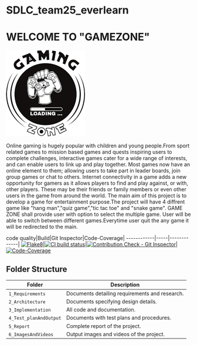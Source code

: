 # SDLC_team25_everlearn
# WELCOME TO  "GAMEZONE"
![Banner](https://github.com/hrithwik6986/SDLC_25_everlearn/blob/main/1_Requirements/gaming.png)

Online gaming is hugely popular with children and young
people.From sport related games to mission based games and
quests inspiring users to complete challenges,
interactive games cater for a wide range of interests,
and can enable users to link up and play together.
Most games now have an online element to them;
allowing users to take part in leader boards, join group
games or chat to others. Internet connectivity in a game
adds a new opportunity for gamers as it allows players
to find and play against, or with, other players. These
may be their friends or family members or even other
users in the game from around the world.
The main aim of this project is to develop a game for entertainment purpose.The project will have 4 diffrent game like "hang man","quiz game","tic tac toe" and "snake game".
GAME ZONE shall provide user with option to select the multiple game. User will be able to switch between different games.Everytime user quit the any game it will be redirected to the main.


code quality|Build|Git Inspector|Code-Coverage|
------------|-----|-------------|
[![Flake8](https://github.com/hrithwik6986/SDLC_25_everlearn/actions/workflows/flake8.yml/badge.svg)](https://github.com/hrithwik6986/SDLC_25_everlearn/actions/workflows/flake8.yml)|[![CI build status](https://github.com/hrithwik6986/SDLC_25_everlearn/actions/workflows/main.yml/badge.svg)](https://github.com/hrithwik6986/SDLC_25_everlearn/actions/workflows/main.yml)|[![Contribution Check - Git Inspector](https://github.com/hrithwik6986/SDLC_25_everlearn/actions/workflows/Contribution%20Check-Git%20Inspector.yml/badge.svg)](https://github.com/hrithwik6986/SDLC_25_everlearn/actions/workflows/Contribution%20Check-Git%20Inspector.yml)|[![Code-Coverage](https://github.com/hrithwik6986/SDLC_25_everlearn/actions/workflows/Code-Coverage.yml/badge.svg)](https://github.com/hrithwik6986/SDLC_25_everlearn/actions/workflows/Code-Coverage.yml)





## Folder Structure
Folder                  | Description
------------------------| -----------------------------------------
`1_Requirements`        | Documents detailing requirements and research.
`2_Architecture`        | Documents specifying design details.
`3_Implementation`      | All code and documentation.
`4_Test_planAndOutput`  | Documents with test plans and procedures.
`5_Report`              | Complete report of the project.
`6_ImagesAndVideos`     | Output images and videos of the project.


